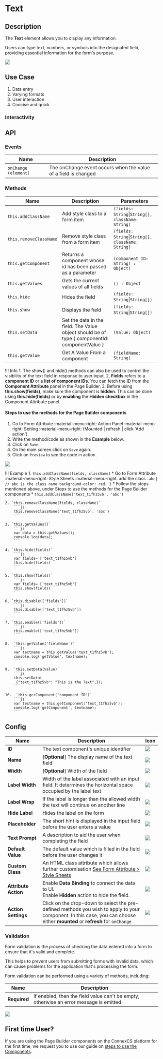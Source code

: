 # Text

## Description

The **Text** element allows you to display any information. 

Users can type text, numbers, or symbols into the designated field, providing essential information for the form's purpose.

<img src= "/apps/components/img/text.png">

## Use Case

1. Data entry
2. Varying formats
3. User interaction
4. Concise and quick

### Interactivity

## API

### Events

| **Name**| **Description**|
|---------|----------------|
|`onChange (element)`| The onChange event occurs when the value of a field is changed|

### Methods

| **Name**| **Description**|**Parameters**|
|---------|----------------|--------------|
|`this.addClassName`|Add style class to a form item|`(fields: String`&#124;`String[], className: String)`|
|`this.removeClassName`|Remove style class from a form item|`(fields: String`&#124;`String[], className: String)`|
|`this.getComponent`|Returns a component whose id has been passed as a parameter|`(component_ID: String) : Object)`|
|`this.getValues`|Gets the current values of all fields|`() : Object`|
|`this.hide`|Hides the field|`(fields: String`&#124;`String[])`|
|`this.show`|Displays the field|`(fields: String`&#124;`String[])`|
|`this.setData`|Set the data in the field. The Value object should be of type { componentId: componentValue }|`(Value: Object)`|
|`this.getValue`|Get A Value From a component|`(fieldName: String)`|

!!! Info
    1. The show() and hide() methods can also be used to control the visibility of the text field in response to user input.
    2. **Fields** refers to a **component ID** or a **list of component IDs**. You can fetch the ID from the **Component Attribute** panel in the Page Builder.
    3. Before using **this.show(fields)**, make sure the component is **hidden**. This can be done using **this.hide(fields)** or by **enabling** the **Hidden checkbox** in the Component Attribute panel.

#### Steps to use the methods for the Page Builder components

1. Go to Form Attribute :material-menu-right: Action Panel :material-menu-right: Setting :material-menu-right: (Mounted | refresh | click 'Add action').
2. Write the method/code as shown in the **Example** below.
3. Click on `Save`.
4. On the main screen click on `Save` again.
5. Click on `Preview` to see the code in action.
<img src= "/apps/components/img/text2.png">

!!! Example
    1. `this.addClassName(fields, className)`
          * Go to Form Attribute :material-menu-right: Style Sheets :material-menu-right: add the class
            ```
            .abc{ // abc is the class name
            background-color: red;
            }
            ```
          * Follow the steps mentioned above, under Steps to use the methods for the Page Builder components
          * ```
            this.addClassName('text_t1fhz5vb', 'abc')
            ```

    2. `this.removeClassName(fields, className)`
        ```js
        this.removeClassName('text_t1fhz5vb', 'abc')
        ```
    
    3. `this.getValues()`
        ```js
        var data = this.getValues();
        console.log(data);
        ```
    
    4. `this.hide(fields)`
        ```js
        var fields= ['text_t1fhz5vb']
        this.hide(fields)
        ```
    
    5. `this.show(fields)`
        ```js
        var fields= ['text_t1fhz5vb']
        this.show(fields)
        ```
    
    6. `this.disable(['fields'])`
        ```js
        this.disable(['text_t1fhz5vb'])
        ```
    
    7. `this.enable(['fields'])`
        ```js
        this.enable(['text_t1fhz5vb'])
        ```
    
    8.  `this.getValue('fieldName')`
        ```js
        var textname = this.getValue('text_t1fhz5vb');
        console.log('getValue', textname);
        ```
    
    9.  `this.setData(Value)`
        ```js
        this.setData(
         {"text_t1fhz5vb": "This is the Text",});
        ```
    
    10.  `this.getComponent('component_ID')`
        ```js
        var textname = this.getComponent('text_t1fhz5vb');
        console.log('getComponent', textname);
        ```

## Config

| **Name**|**Description**|**Icon**|
|---------|---------------|--------|
|**ID**| The text component's unique identifier |<img src= "/apps/components/img/input_id.png">|
|**Name**| [**Optional**] The display name of the text field|<img src= "/apps/components/img/checkbox_name.png">|
|**Width**| [**Optional**] Width of the field|<img src= "/apps/components/img/input_width.png">|
|**Label Width**|Width of the label associated with an input field. It determines the horizontal space occupied by the label text|<img src= "/apps/components/img/input_labelwidth1.png">|
|**Label Wrap**| If the label is longer than the allowed width the text will continue on another line|<img src= "/apps/components/img/input_labelwrap1.png">|
|**Hide Label**| Hides the label on the form|<img src= "/apps/components/img/input_hidelabel.png">|
|**Placeholder**| The short hint is displayed in the input field before the user enters a value|<img src= "/apps/components/img/input_placeholder.png">|
|**Text Prompt**| A description to aid the user when completing the field|<img src= "/apps/components/img/input_textprompt.png">|
|**Default Value**| The default value which is filled in the field before the user changes it|<img src= "/apps/components/img/input_defaultvalue.png">|
|**Custom Class**| An HTML class attribute which allows further customisation [See Form Attribute > Style Sheets](https://docs.connexcs.com/apps/page-builder/#form-attribute)|<img src= "/apps/components/img/input_customclass.png">|
|**Attribute Action**|Enable **Data Binding** to connect the data to UI. <br> Enable **Hidden** action to hide the field.|<img src= "/apps/components/img/text_attributeaction.png">|
|**Action Settings**|Click on the drop-down to select the pre-defined methods you wish to apply to your component. In this case, you can choose either **mounted** or **refresh** for `onChange`|<img src= "/apps/components/img/radio_ac.png">|

### Validation

Form validation is the process of checking the data entered into a form to ensure that it's valid and complete.

This helps to prevent users from submitting forms with invalid data, which can cause problems for the application that's processing the form.

Form validation can be performed using a variety of methods, including:

| **Name**| **Description**|
|---------|----------------|
|**Required**|If enabled, then the field value can't be empty, otherwise an error message is emitted|

<img src= "/apps/components/img/text_validation.png">

## First time User?

If you are using the Page Builder components on the ConnexCS platform for the first time, we request you to use our guide on <a href="https://docs.connexcs.com/apps/page-builder/#steps-to-use-components-in-the-page-builder" target="_blank">steps to use the Components</a>.